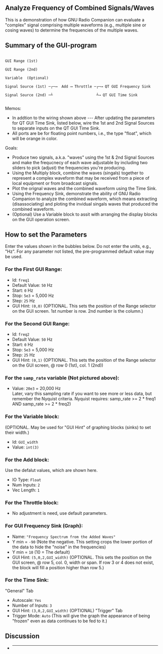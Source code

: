 ## Analyze Frequency of Combined Signals/Waves
This is a demonstration of how GNU Radio Companion can evaluate a "complex" signal comprising multiple waveforms (e.g., multiple sine or cosing waves) to determine the frequencies of the multiple waves.

## Summary of the GUI-program

```

GUI Range (1st)

GUI Range (2nd)

Variable  (Optional)

Signal Source (1st) ─┌─⟶  Add ⟶ Throttle ─┌─⟶ QT GUI Frequency Sink 

Signal Source (2nd) ─┴                    ┴⟶ QT GUI Time Sink
                                     

```
Memos: 
- In addtion to the wiring shown above --- After updating the parameters for QT GUI Time Sink, listed below, wire the 1st and 2nd Signal Sources to separate inputs on the QT GUI Time Sink.
- All ports are be for floating point numbers, i.e., the type "float", which will be orange in color.

Goals:
- Produce two signals, a.k.a. "waves" using the 1st & 2nd Signal Sources and make the frequcnecy of each wave adjustable by including two sliders to pick (adjust) the frequencies you're producing.
- Using the  Multiply block, combine the waves (singals) together to represent a complex waveform that may be received from a piece of local equipment or from broadcast signals.
- Plot the orignal waves and the combined waveform using the Time Sink. 
- Using the Frequency Sink, demonstrate the ability of GNU Radio Companion to analyze the combined waveform, which means extracting (disassociating) and ploting the invidual singals waves that produced the combined waveform.
- (Optional) Use a Variable block to assit with arranging the display blocks on the GUI operation screen.

## How to set the Parameters
Enter the values shown in the bubbles below.  Do not enter the units, e.g., "Hz".  For any parameter not listed, the pre-programmed default value may be used.

### For the First GUI Range:

- Id: `freq1`
- Default Value: `50` Hz
- Start: `0` Hz
- Stop: `5e3`  = 5,000 Hz
- Step: `25`  Hz
- GUI Hint: `(0,0)`  (OPTIONAL. This sets the position of the Range selector on the GUI screen. 1st number is row. 2nd number is the column.)

### For the Second GUI Range:

- Id: `freq2`
- Default Value: `50` Hz
- Start: `0` Hz
- Stop: `5e3`  = 5,000 Hz
- Step: `25`  Hz
- GUI Hint: `(0,1)`  (OPTIONAL. This sets the position of the Range selector on the GUI screen, @ row 0 (1st), col. 1 (2nd))

### For the `samp_rate` variable (Not pictured above):

- Value: `20e3` = 20,000 Hz  
Later, vary this sampling rate  if you want to see more or less data, but remember the Nyquist criteria. Nyquist requires: samp_rate >= 2 * freq1 AND samp_rate >= 2 * freq2)

### For the Variable block:
(OPTIONAL.  May be used for "GUI Hint" of graphing blocks (sinks) to set their width.)

- Id: `GUI_width`
- Value: `int(3)`

### For the Add block:
Use the defalut values, which are shown here.
- IO Type: `Float`
- Num Inputs: `2`
- Vec Length: `1`  

### For the Throttle block:
- No adjustment is need, use default parameters.

### For GUI Frequency Sink (Graph):

- Name: `"Frequency Spectrum from the Added Waves"`
- Y min = `-90` (Note the negative.  This setting crops the lower portion of the data to hide the "noise" in the frequencies)
- Y min = `10`  (10 = The default)
- GUI Hint: `(5,0,2,GUI_width)`  (OPTIONAL. This sets the position on the GUI screen, @ row 5, col. 0, width or span. If row 3 or 4 does not exist, the block will fill a position higher than row 5.)

### For the Time Sink:

"General" Tab
- Autoscale: `Yes`
- Number of Inputs: `3`
- GUI Hint: `(3,0,2,GUI_width)`  (OPTIONAL)
"Trigger" Tab
- Trigger Mode: `Auto`  (This will give the graph the appearance of being "frozen" even as data continues to be fed to it.)

## Discussion

- _______
